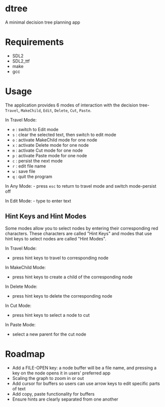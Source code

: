 # dtree
A minimal decision tree planning app

# Requirements

* SDL2
* SDL2_ttf
* make
* gcc

# Usage
The application provides 6 modes of interaction with the decision tree- `Travel`, `MakeChild`, `Edit`, `Delete`, `Cut`, `Paste`.

In Travel Mode:

* `e` : switch to Edit mode
* `s` : clear the selected text, then switch to edit mode
* `o` : activate MakeChild mode for one node
* `x` : activate Delete mode for one node
* `m` : activate Cut mode for one node
* `p` : activate Paste mode for one node
* `c` : persist the next mode
* `r` : edit file name
* `w` : save file
* `q` : quit the program

In Any Mode:
    - press `esc` to return to travel mode and switch mode-persist off

In Edit Mode:
    - type to enter text

## Hint Keys and Hint Modes

Some modes allow you to select nodes by entering their corresponding red characters. These characters are called "Hint Keys" and modes that use hint keys to select nodes are called "Hint Modes".

In Travel Mode:

* press hint keys to travel to corresponding node

In MakeChild Mode:

* press hint keys to create a child of the corresponding node

In Delete Mode:

*  press hint keys to delete the corresponding node

In Cut Mode:

* press hint keys to select a node to cut

In Paste Mode:

* select a new parent for the cut node

# Roadmap

* Add a FILE-OPEN key: a node buffer will be a file name, and pressing a key on the node opens it in users' preferred app
* Scaling the graph to zoom in or out
* Add cursor for buffers so users can use arrow keys to edit specific parts of text
* Add copy, paste functionality for buffers
* Ensure hints are clearly separated from one another
